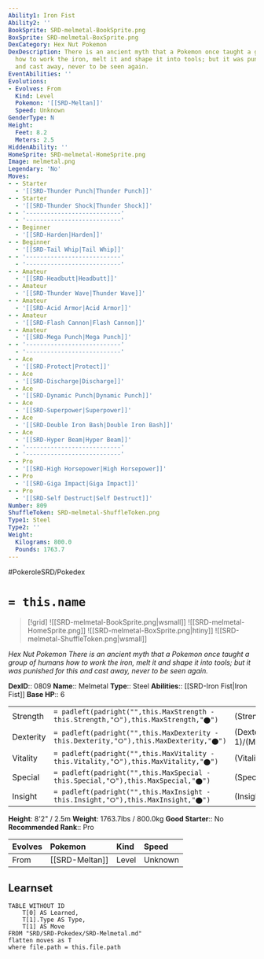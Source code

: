 ```yaml
---
Ability1: Iron Fist
Ability2: ''
BookSprite: SRD-melmetal-BookSprite.png
BoxSprite: SRD-melmetal-BoxSprite.png
DexCategory: Hex Nut Pokemon
DexDescription: There is an ancient myth that a Pokemon once taught a group of humans
  how to work the iron, melt it and shape it into tools; but it was punished for this
  and cast away, never to be seen again.
EventAbilities: ''
Evolutions:
- Evolves: From
  Kind: Level
  Pokemon: '[[SRD-Meltan]]'
  Speed: Unknown
GenderType: N
Height:
  Feet: 8.2
  Meters: 2.5
HiddenAbility: ''
HomeSprite: SRD-melmetal-HomeSprite.png
Image: melmetal.png
Legendary: 'No'
Moves:
- - Starter
  - '[[SRD-Thunder Punch|Thunder Punch]]'
- - Starter
  - '[[SRD-Thunder Shock|Thunder Shock]]'
- - '---------------------------'
  - '---------------------------'
- - Beginner
  - '[[SRD-Harden|Harden]]'
- - Beginner
  - '[[SRD-Tail Whip|Tail Whip]]'
- - '---------------------------'
  - '---------------------------'
- - Amateur
  - '[[SRD-Headbutt|Headbutt]]'
- - Amateur
  - '[[SRD-Thunder Wave|Thunder Wave]]'
- - Amateur
  - '[[SRD-Acid Armor|Acid Armor]]'
- - Amateur
  - '[[SRD-Flash Cannon|Flash Cannon]]'
- - Amateur
  - '[[SRD-Mega Punch|Mega Punch]]'
- - '---------------------------'
  - '---------------------------'
- - Ace
  - '[[SRD-Protect|Protect]]'
- - Ace
  - '[[SRD-Discharge|Discharge]]'
- - Ace
  - '[[SRD-Dynamic Punch|Dynamic Punch]]'
- - Ace
  - '[[SRD-Superpower|Superpower]]'
- - Ace
  - '[[SRD-Double Iron Bash|Double Iron Bash]]'
- - Ace
  - '[[SRD-Hyper Beam|Hyper Beam]]'
- - '---------------------------'
  - '---------------------------'
- - Pro
  - '[[SRD-High Horsepower|High Horsepower]]'
- - Pro
  - '[[SRD-Giga Impact|Giga Impact]]'
- - Pro
  - '[[SRD-Self Destruct|Self Destruct]]'
Number: 809
ShuffleToken: SRD-melmetal-ShuffleToken.png
Type1: Steel
Type2: ''
Weight:
  Kilograms: 800.0
  Pounds: 1763.7
---
```


#PokeroleSRD/Pokedex

# `= this.name`

> [!grid]
> ![[SRD-melmetal-BookSprite.png|wsmall]]
> ![[SRD-melmetal-HomeSprite.png]]
> ![[SRD-melmetal-BoxSprite.png|htiny]]
> ![[SRD-melmetal-ShuffleToken.png|wsmall]]


*Hex Nut Pokemon*
*There is an ancient myth that a Pokemon once taught a group of humans how to work the iron, melt it and shape it into tools; but it was punished for this and cast away, never to be seen again.*

**DexID**:: 0809
**Name**:: Melmetal
**Type**:: Steel
**Abilities**:: [[SRD-Iron Fist|Iron Fist]]
**Base HP**:: 6

|           |                                                                                        |                                          |
| --------- | -------------------------------------------------------------------------------------- | ---------------------------------------- |
| Strength  | `= padleft(padright("",this.MaxStrength - this.Strength,"⭘"),this.MaxStrength,"⬤")`    | (Strength::4)/(MaxStrength::8)   |
| Dexterity | `= padleft(padright("",this.MaxDexterity - this.Dexterity,"⭘"),this.MaxDexterity,"⬤")` | (Dexterity:: 1)/(MaxDexterity::3) |
| Vitality  | `= padleft(padright("",this.MaxVitality - this.Vitality,"⭘"),this.MaxVitality,"⬤")`    | (Vitality::4)/(MaxVitality::8)   |
| Special   | `= padleft(padright("",this.MaxSpecial - this.Special,"⭘"),this.MaxSpecial,"⬤")`       | (Special::2)/(MaxSpecial::5)     |
| Insight   | `= padleft(padright("",this.MaxInsight - this.Insight,"⭘"),this.MaxInsight,"⬤")`       | (Insight::2)/(MaxInsight::4)     |

**Height**: 8'2" / 2.5m
**Weight**: 1763.7lbs / 800.0kg
**Good Starter**:: No
**Recommended Rank**:: Pro

| Evolves   | Pokemon        | Kind   | Speed   |
|:----------|:---------------|:-------|:--------|
| From      | [[SRD-Meltan]] | Level  | Unknown |

## Learnset

```dataview
TABLE WITHOUT ID
    T[0] AS Learned,
    T[1].Type AS Type,
    T[1] AS Move
FROM "SRD/SRD-Pokedex/SRD-Melmetal.md"
flatten moves as T
where file.path = this.file.path
```
